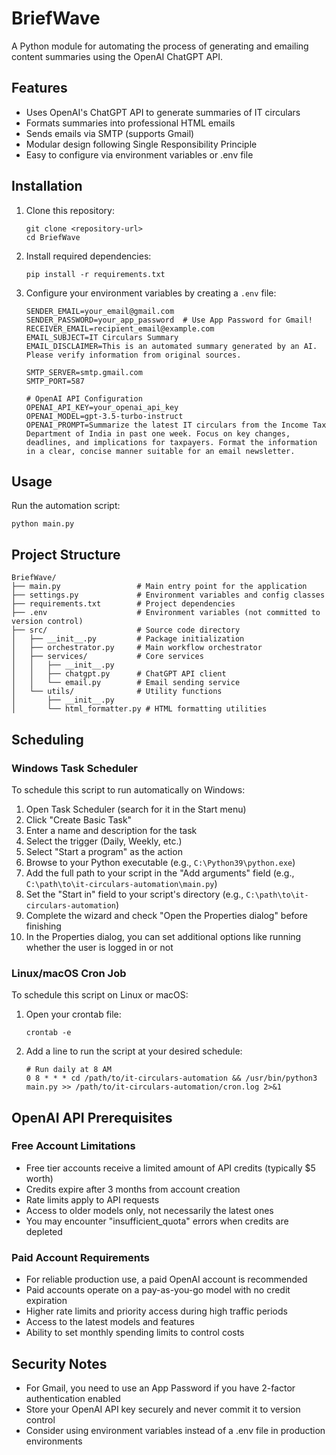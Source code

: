 # BriefWave

A Python module for automating the process of generating and emailing content summaries using the OpenAI ChatGPT API.

## Features

- Uses OpenAI's ChatGPT API to generate summaries of IT circulars
- Formats summaries into professional HTML emails
- Sends emails via SMTP (supports Gmail)
- Modular design following Single Responsibility Principle
- Easy to configure via environment variables or .env file

## Installation

1. Clone this repository:
   ```
   git clone <repository-url>
   cd BriefWave
   ```

2. Install required dependencies:
   ```
   pip install -r requirements.txt
   ```

3. Configure your environment variables by creating a `.env` file:
   ```
   SENDER_EMAIL=your_email@gmail.com
   SENDER_PASSWORD=your_app_password  # Use App Password for Gmail!
   RECEIVER_EMAIL=recipient_email@example.com
   EMAIL_SUBJECT=IT Circulars Summary
   EMAIL_DISCLAIMER=This is an automated summary generated by an AI. Please verify information from original sources.
   
   SMTP_SERVER=smtp.gmail.com
   SMTP_PORT=587
   
   # OpenAI API Configuration
   OPENAI_API_KEY=your_openai_api_key
   OPENAI_MODEL=gpt-3.5-turbo-instruct
   OPENAI_PROMPT=Summarize the latest IT circulars from the Income Tax Department of India in past one week. Focus on key changes, deadlines, and implications for taxpayers. Format the information in a clear, concise manner suitable for an email newsletter.
   ```

## Usage

Run the automation script:

```
python main.py
```

## Project Structure

```
BriefWave/
├── main.py                 # Main entry point for the application
├── settings.py             # Environment variables and config classes
├── requirements.txt        # Project dependencies
├── .env                    # Environment variables (not committed to version control)
├── src/                    # Source code directory
│   ├── __init__.py         # Package initialization
│   ├── orchestrator.py     # Main workflow orchestrator
│   ├── services/           # Core services
│   │   ├── __init__.py
│   │   ├── chatgpt.py      # ChatGPT API client
│   │   └── email.py        # Email sending service
│   └── utils/              # Utility functions
│       ├── __init__.py
│       └── html_formatter.py # HTML formatting utilities
```

## Scheduling

### Windows Task Scheduler

To schedule this script to run automatically on Windows:

1. Open Task Scheduler (search for it in the Start menu)
2. Click "Create Basic Task"
3. Enter a name and description for the task
4. Select the trigger (Daily, Weekly, etc.)
5. Select "Start a program" as the action
6. Browse to your Python executable (e.g., `C:\Python39\python.exe`)
7. Add the full path to your script in the "Add arguments" field (e.g., `C:\path\to\it-circulars-automation\main.py`)
8. Set the "Start in" field to your script's directory (e.g., `C:\path\to\it-circulars-automation`)
9. Complete the wizard and check "Open the Properties dialog" before finishing
10. In the Properties dialog, you can set additional options like running whether the user is logged in or not

### Linux/macOS Cron Job

To schedule this script on Linux or macOS:

1. Open your crontab file:
   ```
   crontab -e
   ```

2. Add a line to run the script at your desired schedule:
   ```
   # Run daily at 8 AM
   0 8 * * * cd /path/to/it-circulars-automation && /usr/bin/python3 main.py >> /path/to/it-circulars-automation/cron.log 2>&1
   ```

## OpenAI API Prerequisites

### Free Account Limitations
- Free tier accounts receive a limited amount of API credits (typically $5 worth)
- Credits expire after 3 months from account creation
- Rate limits apply to API requests
- Access to older models only, not necessarily the latest ones
- You may encounter "insufficient_quota" errors when credits are depleted

### Paid Account Requirements
- For reliable production use, a paid OpenAI account is recommended
- Paid accounts operate on a pay-as-you-go model with no credit expiration
- Higher rate limits and priority access during high traffic periods
- Access to the latest models and features
- Ability to set monthly spending limits to control costs

## Security Notes

- For Gmail, you need to use an App Password if you have 2-factor authentication enabled
- Store your OpenAI API key securely and never commit it to version control
- Consider using environment variables instead of a .env file in production environments
